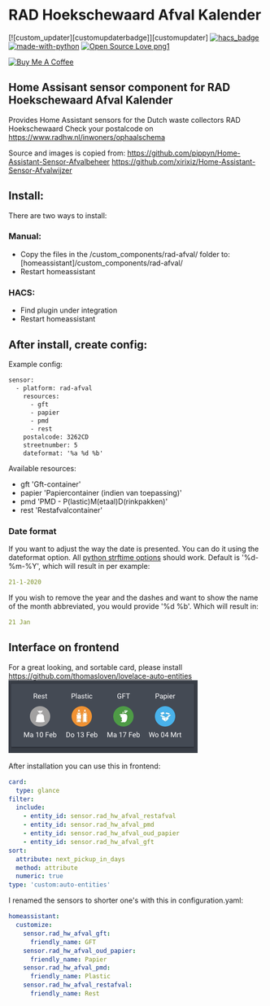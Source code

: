 # RAD Hoekschewaard Afval Kalender

[![custom_updater][customupdaterbadge]][customupdater]
[![hacs_badge](https://img.shields.io/badge/HACS-Default-orange.svg)](https://github.com/custom-components/hacs)
[![made-with-python](https://img.shields.io/badge/Made%20with-Python-1f425f.svg)](https://www.python.org/)
[![Open Source Love png1](https://badges.frapsoft.com/os/v1/open-source.png?v=103)](https://github.com/ellerbrock/open-source-badges/)

<a href="https://www.buymeacoffee.com/johnwulp" target="_blank"><img src="https://cdn.buymeacoffee.com/buttons/default-orange.png" alt="Buy Me A Coffee" style="height: 51px !important;width: 217px !important;" ></a>

## Home Assisant sensor component for RAD Hoekschewaard Afval Kalender
Provides Home Assistant sensors for the Dutch waste collectors RAD Hoekschewaard 
Check your postalcode on https://www.radhw.nl/inwoners/ophaalschema

Source and images is copied from:
https://github.com/pippyn/Home-Assistant-Sensor-Afvalbeheer
https://github.com/xirixiz/Home-Assistant-Sensor-Afvalwijzer

## Install:
There are two ways to install:

### Manual:
- Copy the files in the /custom_components/rad-afval/ folder to: [homeassistant]/custom_components/rad-afval/
- Restart homeassistant

### HACS: 
- Find plugin under integration
- Restart homeassistant

## After install, create config:
Example config:
```Configuration.yaml:
sensor:
  - platform: rad-afval
    resources:
      - gft
      - papier
      - pmd
      - rest
    postalcode: 3262CD
    streetnumber: 5
    dateformat: '%a %d %b'
```

Available resources:

- gft 'Gft-container'
- papier 'Papiercontainer (indien van toepassing)'
- pmd 'PMD - P(lastic)M(etaal)D(rinkpakken)'
- rest	'Restafvalcontainer'

### Date format
If you want to adjust the way the date is presented. You can do it using the dateformat option. All [python strftime options](http://strftime.org/) should work.
Default is '%d-%m-%Y', which will result in per example: 
```yaml
21-1-2020
```
If you wish to remove the year and the dashes and want to show the name of the month abbreviated, you would provide '%d %b'. Which will result in: 
```yaml
21 Jan
```
## Interface on frontend
For a great looking, and sortable card, please install https://github.com/thomasloven/lovelace-auto-entities
![Frontend](frontend.png)

After installation you can use this in frontend:
```yaml
card:
  type: glance
filter:
  include:
    - entity_id: sensor.rad_hw_afval_restafval
    - entity_id: sensor.rad_hw_afval_pmd
    - entity_id: sensor.rad_hw_afval_oud_papier
    - entity_id: sensor.rad_hw_afval_gft
sort:
  attribute: next_pickup_in_days
  method: attribute
  numeric: true
type: 'custom:auto-entities'
```

I renamed the sensors to shorter one's with this in configuration.yaml:
```yaml
homeassistant:
  customize:
    sensor.rad_hw_afval_gft:
      friendly_name: GFT
    sensor.rad_hw_afval_oud_papier:
      friendly_name: Papier
    sensor.rad_hw_afval_pmd:
      friendly_name: Plastic
    sensor.rad_hw_afval_restafval:
      friendly_name: Rest
```
